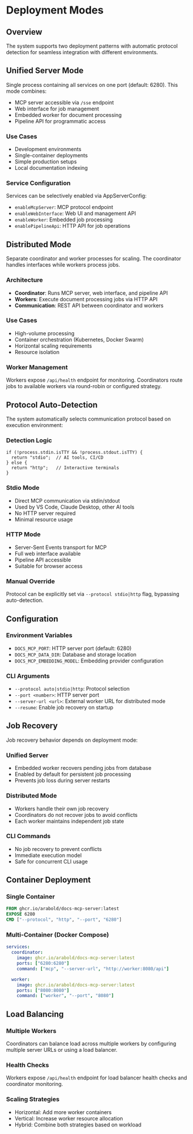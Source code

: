 # Deployment Modes

## Overview

The system supports two deployment patterns with automatic protocol detection for seamless integration with different environments.

## Unified Server Mode

Single process containing all services on one port (default: 6280). This mode combines:

- MCP server accessible via `/sse` endpoint
- Web interface for job management
- Embedded worker for document processing
- Pipeline API for programmatic access

### Use Cases

- Development environments
- Single-container deployments
- Simple production setups
- Local documentation indexing

### Service Configuration

Services can be selectively enabled via AppServerConfig:

- `enableMcpServer`: MCP protocol endpoint
- `enableWebInterface`: Web UI and management API
- `enableWorker`: Embedded job processing
- `enablePipelineApi`: HTTP API for job operations

## Distributed Mode

Separate coordinator and worker processes for scaling. The coordinator handles interfaces while workers process jobs.

### Architecture

- **Coordinator**: Runs MCP server, web interface, and pipeline API
- **Workers**: Execute document processing jobs via HTTP API
- **Communication**: REST API between coordinator and workers

### Use Cases

- High-volume processing
- Container orchestration (Kubernetes, Docker Swarm)
- Horizontal scaling requirements
- Resource isolation

### Worker Management

Workers expose `/api/health` endpoint for monitoring. Coordinators route jobs to available workers via round-robin or configured strategy.

## Protocol Auto-Detection

The system automatically selects communication protocol based on execution environment:

### Detection Logic

```
if (!process.stdin.isTTY && !process.stdout.isTTY) {
  return "stdio";  // AI tools, CI/CD
} else {
  return "http";   // Interactive terminals
}
```

### Stdio Mode

- Direct MCP communication via stdin/stdout
- Used by VS Code, Claude Desktop, other AI tools
- No HTTP server required
- Minimal resource usage

### HTTP Mode

- Server-Sent Events transport for MCP
- Full web interface available
- Pipeline API accessible
- Suitable for browser access

### Manual Override

Protocol can be explicitly set via `--protocol stdio|http` flag, bypassing auto-detection.

## Configuration

### Environment Variables

- `DOCS_MCP_PORT`: HTTP server port (default: 6280)
- `DOCS_MCP_DATA_DIR`: Database and storage location
- `DOCS_MCP_EMBEDDING_MODEL`: Embedding provider configuration

### CLI Arguments

- `--protocol auto|stdio|http`: Protocol selection
- `--port <number>`: HTTP server port
- `--server-url <url>`: External worker URL for distributed mode
- `--resume`: Enable job recovery on startup

## Job Recovery

Job recovery behavior depends on deployment mode:

### Unified Server

- Embedded worker recovers pending jobs from database
- Enabled by default for persistent job processing
- Prevents job loss during server restarts

### Distributed Mode

- Workers handle their own job recovery
- Coordinators do not recover jobs to avoid conflicts
- Each worker maintains independent job state

### CLI Commands

- No job recovery to prevent conflicts
- Immediate execution model
- Safe for concurrent CLI usage

## Container Deployment

### Single Container

```dockerfile
FROM ghcr.io/arabold/docs-mcp-server:latest
EXPOSE 6280
CMD ["--protocol", "http", "--port", "6280"]
```

### Multi-Container (Docker Compose)

```yaml
services:
  coordinator:
    image: ghcr.io/arabold/docs-mcp-server:latest
    ports: ["6280:6280"]
    command: ["mcp", "--server-url", "http://worker:8080/api"]

  worker:
    image: ghcr.io/arabold/docs-mcp-server:latest
    ports: ["8080:8080"]
    command: ["worker", "--port", "8080"]
```

## Load Balancing

### Multiple Workers

Coordinators can balance load across multiple workers by configuring multiple server URLs or using a load balancer.

### Health Checks

Workers expose `/api/health` endpoint for load balancer health checks and coordinator monitoring.

### Scaling Strategies

- Horizontal: Add more worker containers
- Vertical: Increase worker resource allocation
- Hybrid: Combine both strategies based on workload
